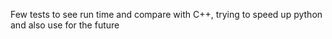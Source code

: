 Few tests to see run time and compare with C++, trying to speed up python and also use for the future
